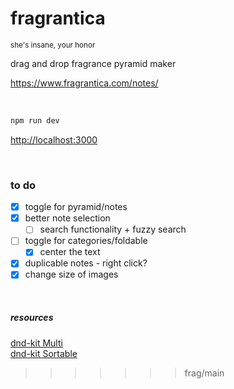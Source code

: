 # fragrantica

<sub>she's insane, your honor</sub>

drag and drop fragrance pyramid maker

https://www.fragrantica.com/notes/

&nbsp;

```bash
npm run dev
```

[http://localhost:3000](http://localhost:3000)


&nbsp;

### to do 

- [x] toggle for pyramid/notes
- [x] better note selection
  - [ ] search functionality + fuzzy search
- [ ] toggle for categories/foldable
  - [x] center the text
- [x] duplicable notes - right click? 
- [x] change size of images

&nbsp;

##### resources 

[dnd-kit Multi](https://codesandbox.io/s/dnd-kit-multi-containers-lknfe)  
[dnd-kit Sortable](https://codesandbox.io/s/dnd-kit-sortable-example-yhwz3f)
>>>>>>> frag/main
